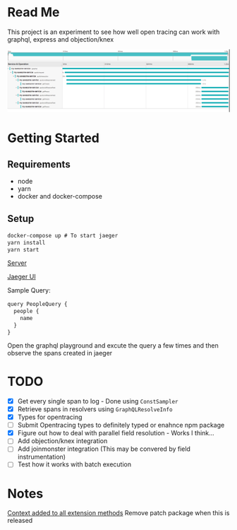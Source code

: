 # Read Me

This project is an experiment to see how well open tracing can work with graphql, express and objection/knex

![alt Sample Trace](https://github.com/cliedeman/jaeger-graphql-knex/blob/master/img/jaeger-ui.png)

# Getting Started

## Requirements

- node
- yarn
- docker and docker-compose

## Setup

    docker-compose up # To start jaeger
    yarn install
    yarn start

[Server](http://localhost:5000/graphql)

[Jaeger UI](http://localhost:16686)

Sample Query:

```
query PeopleQuery {
  people {
    name
  }
}
```

Open the graphql playground and excute the query a few times and then observe the spans created in jaeger

# TODO

- [x] Get every single span to log - Done using `ConstSampler`
- [x] Retrieve spans in resolvers using `GraphQLResolveInfo`
- [x] Types for opentracing
- [ ] Submit Opentracing types to definitely typed or enahnce npm package
- [x] Figure out how to deal with parallel field resolution - Works I think...
- [ ] Add objection/knex integration
- [ ] Add joinmonster integration (This may be convered by field instrumentation)
- [ ] Test how it works with batch execution

# Notes

[Context added to all extension methods](https://github.com/apollographql/apollo-server/pull/1547/files)
Remove patch package when this is released
